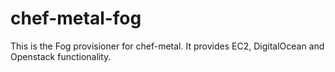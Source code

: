 # chef-metal-fog

This is the Fog provisioner for chef-metal.  It provides EC2, DigitalOcean and Openstack functionality.
